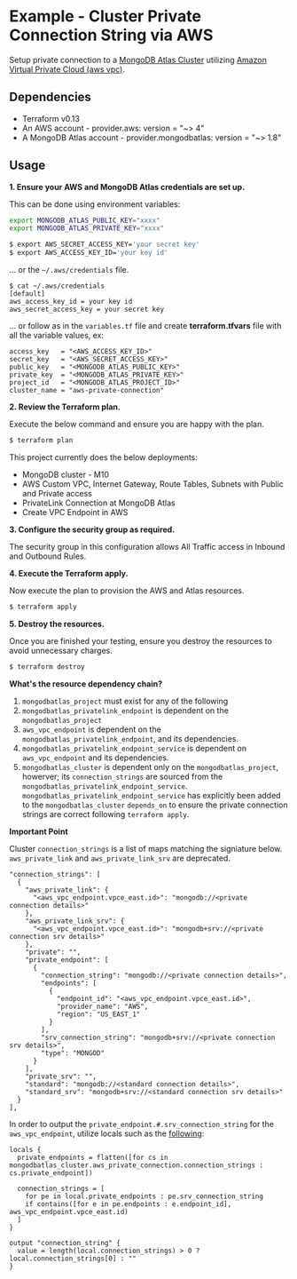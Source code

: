 # Example - Cluster Private Connection String via AWS

Setup private connection to a [MongoDB Atlas Cluster](https://www.mongodb.com/basics/clusters/mongodb-cluster-setup) utilizing [Amazon Virtual Private Cloud (aws vpc)](https://docs.aws.amazon.com/vpc/latest/userguide/what-is-amazon-vpc.html).


## Dependencies

* Terraform v0.13
* An AWS account - provider.aws: version = "~> 4"
* A MongoDB Atlas account - provider.mongodbatlas: version = "~> 1.8"

## Usage

**1\. Ensure your AWS and MongoDB Atlas credentials are set up.**

This can be done using environment variables:

```bash
export MONGODB_ATLAS_PUBLIC_KEY="xxxx"
export MONGODB_ATLAS_PRIVATE_KEY="xxxx"
```

``` bash
$ export AWS_SECRET_ACCESS_KEY='your secret key'
$ export AWS_ACCESS_KEY_ID='your key id'
```

... or the `~/.aws/credentials` file.

```
$ cat ~/.aws/credentials
[default]
aws_access_key_id = your key id
aws_secret_access_key = your secret key

```
... or follow as in the `variables.tf` file and create **terraform.tfvars** file with all the variable values, ex:
```
access_key   = "<AWS_ACCESS_KEY_ID>"
secret_key   = "<AWS_SECRET_ACCESS_KEY>"
public_key   = "<MONGODB_ATLAS_PUBLIC_KEY>"
private_key  = "<MONGODB_ATLAS_PRIVATE_KEY>"
project_id   = "<MONGODB_ATLAS_PROJECT_ID>"
cluster_name = "aws-private-connection"
```

**2\. Review the Terraform plan.**

Execute the below command and ensure you are happy with the plan.

``` bash
$ terraform plan
```
This project currently does the below deployments:

- MongoDB cluster - M10
- AWS Custom VPC, Internet Gateway, Route Tables, Subnets with Public and Private access
- PrivateLink Connection at MongoDB Atlas
- Create VPC Endpoint in AWS

**3\. Configure the security group as required.**

The security group in this configuration allows All Traffic access in Inbound and Outbound Rules.

**4\. Execute the Terraform apply.**

Now execute the plan to provision the AWS and Atlas resources.

``` bash
$ terraform apply
```

**5\. Destroy the resources.**

Once you are finished your testing, ensure you destroy the resources to avoid unnecessary charges.

``` bash
$ terraform destroy
```

**What's the resource dependency chain?**
1. `mongodbatlas_project` must exist for any of the following
2. `mongodbatlas_privatelink_endpoint` is dependent on the `mongodbatlas_project`
3. `aws_vpc_endpoint` is dependent on the `mongodbatlas_privatelink_endpoint`, and its dependencies.
4. `mongodbatlas_privatelink_endpoint_service` is dependent on `aws_vpc_endpoint` and its dependencies.
5. `mongodbatlas_cluster` is dependent only on the `mongodbatlas_project`, howerver; its `connection_strings` are sourced from the `mongodbatlas_privatelink_endpoint_service`. `mongodbatlas_privatelink_endpoint_service` has explicitly been added to the `mongodbatlas_cluster` `depends_on` to ensure the private connection strings are correct following `terraform apply`.

**Important Point**

Cluster `connection_strings` is a list of maps matching the signiature below. `aws_private_link` and `aws_private_link_srv` are deprecated.
```
"connection_strings": [
  {
    "aws_private_link": {
      "<aws_vpc_endpoint.vpce_east.id>": "mongodb://<private connection details>"
    },
    "aws_private_link_srv": {
      "<aws_vpc_endpoint.vpce_east.id>": "mongodb+srv://<private connection srv details>"
    },
    "private": "",
    "private_endpoint": [
      {
        "connection_string": "mongodb://<private connection details>",
        "endpoints": [
          {
            "endpoint_id": "<aws_vpc_endpoint.vpce_east.id>",
            "provider_name": "AWS",
            "region": "US_EAST_1"
          }
        ],
        "srv_connection_string": "mongodb+srv://<private connection srv details>",
        "type": "MONGOD"
      }
    ],
    "private_srv": "",
    "standard": "mongodb://<standard connection details>",
    "standard_srv": "mongodb+srv://<standard connection srv details>"
  }
],
```

In order to output the `private_endpoint.#.srv_connection_string` for the `aws_vpc_endpoint`, utilize locals such as the [following](output.tf):
```
locals {
  private_endpoints = flatten([for cs in mongodbatlas_cluster.aws_private_connection.connection_strings : cs.private_endpoint])

  connection_strings = [
    for pe in local.private_endpoints : pe.srv_connection_string
    if contains([for e in pe.endpoints : e.endpoint_id], aws_vpc_endpoint.vpce_east.id)
  ]
}

output "connection_string" {
  value = length(local.connection_strings) > 0 ? local.connection_strings[0] : ""
}
```